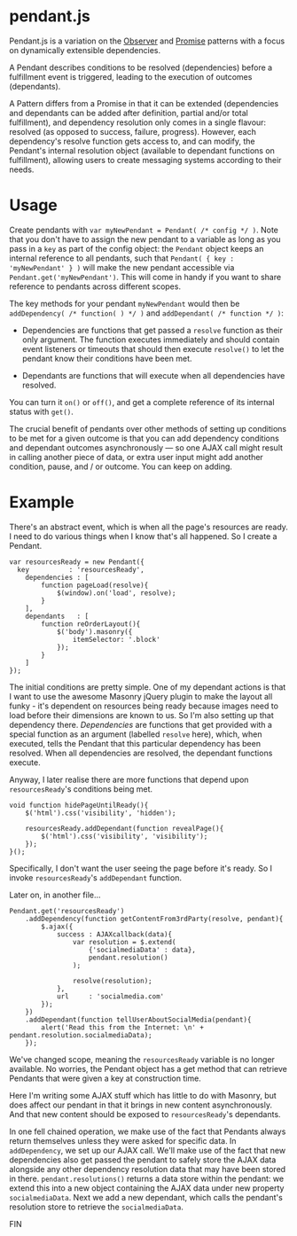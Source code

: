 pendant.js
========

Pendant.js is a variation on the [Observer](http://en.wikipedia.org/wiki/Observer_pattern) and [Promise](http://wiki.commonjs.org/wiki/Promises/A) patterns with a focus on dynamically extensible dependencies.

A Pendant describes conditions to be resolved (dependencies) before a fulfillment event is triggered, leading to the execution of outcomes (dependants).

A Pattern differs from a Promise in that it can be extended (dependencies and dependants can be added after definition, partial and/or total fulfillment), and dependency resolution only comes in a single flavour: resolved (as opposed to success, failure, progress). However, each dependency's resolve function gets access to, and can modify, the Pendant's internal resolution object (available to dependant functions on fulfillment), allowing users to create messaging systems according to their needs.

# Usage

Create pendants with `var myNewPendant = Pendant( /* config */ )`. Note that you don't have to assign the new pendant to a variable as long as you pass in a `key` as part of the config object: the `Pendant` object keeps an internal reference to all pendants, such that `Pendant( { key : 'myNewPendant' } )` will make the new pendant accessible via `Pendant.get('myNewPendant')`. This will come in handy if you want to share reference to pendants across different scopes.

The key methods for your pendant `myNewPendant` would then be `addDependency( /* function( ) */ )` and `addDependant( /* function */ )`:

* Dependencies are functions that get passed a `resolve` function as their only argument. The function executes immediately and should contain event listeners or timeouts that should then execute `resolve()` to let the pendant know their conditions have been met.

* Dependants are functions that will execute when all dependencies have resolved.

You can turn it `on()` or `off()`, and get a complete reference of its internal status with `get()`.

The crucial benefit of pendants over other methods of setting up conditions to be met for a given outcome is that you can add dependency conditions and dependant outcomes asynchronously — so one AJAX call might result in calling another piece of data, or extra user input might add another condition, pause, and / or outcome. You can keep on adding.

Example
=======

There's an abstract event, which is when all the page's resources are ready. I need to do various things when I know that's all happened. So I create a Pendant.

    var resourcesReady = new Pendant({
      key          : 'resourcesReady',
    	dependencies : [
    		function pageLoad(resolve){
    			$(window).on('load', resolve);
    		}
    	],
    	dependants   : [
    		function reOrderLayout(){
    			$('body').masonry({
    				itemSelector: '.block'
    			});
    		}
    	]
    });

The initial conditions are pretty simple. One of my dependant actions is that I want to use the awesome Masonry jQuery plugin to make the layout all funky - it's dependent on resources being ready because images need to load before their dimensions are known to us. So I'm also setting up that dependency there. 
_Dependencies_ are functions that get provided with a special function as an argument (labelled `resolve` here), which, when executed, tells the Pendant that this particular dependency has been resolved. When all dependencies are resolved, the dependant functions execute.

Anyway, I later realise there are more functions that depend upon `resourcesReady`'s conditions being met.

    void function hidePageUntilReady(){
    	$('html').css('visibility', 'hidden');

    	resourcesReady.addDependant(function revealPage(){
    		$('html').css('visibility', 'visibility');
    	});
    }();

Specifically, I don't want the user seeing the page before it's ready. So I invoke `resourcesReady`'s `addDependant` function.

Later on, in another file…

    Pendant.get('resourcesReady')
    	.addDependency(function getContentFrom3rdParty(resolve, pendant){
    		$.ajax({
    			success : AJAXcallback(data){
    				var resolution = $.extend(
    					{'socialmediaData' : data}, 
    					pendant.resolution()
    				);

    				resolve(resolution);
    			},
    			url     : 'socialmedia.com'
    		});
    	})
    	.addDependant(function tellUserAboutSocialMedia(pendant){
    		alert('Read this from the Internet: \n' + pendant.resolution.socialmediaData);
    	});

We've changed scope, meaning the `resourcesReady` variable is no longer available. No worries, the Pendant object has a get method that can retrieve Pendants that were given a key at construction time.

Here I'm writing some AJAX stuff which has little to do with Masonry, but does affect our pendant in that it brings in new content asynchronously. And that new content should be exposed to `resourcesReady`'s dependants.

In one fell chained operation, we make use of the fact that Pendants always return themselves unless they were asked for specific data. In `addDependency`, we set up our AJAX call. We'll make use of the fact that new dependencies also get passed the pendant to safely store the AJAX data alongside any other dependency resolution data that may have been stored in there. `pendant.resolutions()` returns a data store within the pendant: we extend this into a new object containing the AJAX data under new property `socialmediaData`. Next we add a new dependant, which calls the pendant's resolution store to retrieve the `socialmediaData`. 

FIN

